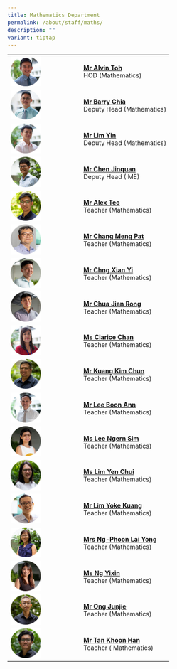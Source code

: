 ```yaml
---
title: Mathematics Department
permalink: /about/staff/maths/
description: ""
variant: tiptap
---
```

<table style="minWidth: 50px">
<colgroup>
<col>
<col>
</colgroup>
<tbody>
<tr>
<td rowspan="1" colspan="1"><a class="isomer-image-wrapper" href="mailto:alvin.toh@ejc.edu.sg"><img style="width: 45%;" height="auto" width="100%" alt="" src="/images/Staff/HOD-Alvin-Toh_s.jpg"></a>
</td>
<td rowspan="1" colspan="1">
<p><strong><a href="mailto:alvin.toh@ejc.edu.sg" rel="noopener noreferrer nofollow" target="_blank">Mr Alvin Toh</a> <br></strong>HOD
(Mathematics)</p>
</td>
</tr>
<tr>
<td rowspan="1" colspan="1"><a class="isomer-image-wrapper" href="mailto:barry.chia@ejc.edu.sg"><img style="width: 45%;" height="auto" width="100%" src="/images/Staff/Maths-Barry-Chia_s.jpg"></a>
</td>
<td rowspan="1" colspan="1">
<p><strong><a href="mailto:barry.chia@ejc.edu.sg" rel="noopener noreferrer nofollow" target="_blank">Mr Barry Chia</a> <br></strong>Deputy
Head (Mathematics)</p>
</td>
</tr>
<tr>
<td rowspan="1" colspan="1"><a class="isomer-image-wrapper" href="mailto:lim.yin@ejc.edu.sg"><img style="width: 45%;" height="auto" width="100%" src="/images/Staff/Maths-Lim-Yin_s.jpg"></a>
</td>
<td rowspan="1" colspan="1">
<p><strong><a href="mailto:lim.yin@ejc.edu.sg" rel="noopener noreferrer nofollow" target="_blank">Mr Lim Yin</a> </strong>
<br>Deputy Head (Mathematics)</p>
</td>
</tr>
<tr>
<td rowspan="1" colspan="1"><a class="isomer-image-wrapper" href="mailto:chen.jinquan@ejc.edu.sg"><img style="width: 45%;" height="auto" width="100%" alt="" src="/images/Staff/Maths-Chen-Jinquan_s.jpg"></a>
</td>
<td rowspan="1" colspan="1">
<p><strong><a href="mailto:chen.jinquan@ejc.edu.sg" rel="noopener noreferrer nofollow" target="_blank">Mr Chen Jinquan</a> </strong>
<br>Deputy Head (IME)</p>
</td>
</tr>
<tr>
<td rowspan="1" colspan="1"><a class="isomer-image-wrapper" href="mailto:alex.teo@ejc.edu.sg"><img style="width: 45%;" height="auto" width="100%" src="/images/Staff/Maths-Alex-Teo_s.jpg"></a>
</td>
<td rowspan="1" colspan="1">
<p><strong><a href="mailto:alex.teo@ejc.edu.sg" rel="noopener noreferrer nofollow" target="_blank">Mr Alex Teo</a> </strong>
<br>Teacher (Mathematics)</p>
</td>
</tr>
<tr>
<td rowspan="1" colspan="1"><a class="isomer-image-wrapper" href="mailto:chang.meng.pat@ejc.edu.sg"><img style="width: 45%;" height="auto" width="100%" alt="" src="/images/Staff/maths-chang-meng-pat_s.jpg"></a>
</td>
<td rowspan="1" colspan="1">
<p><strong><a href="mailto:chang.meng.pat@ejc.edu.sg" rel="noopener noreferrer nofollow" target="_blank">Mr Chang Meng Pat</a></strong> 
<br>Teacher (Mathematics)</p>
</td>
</tr>
<tr>
<td rowspan="1" colspan="1"><a class="isomer-image-wrapper" href="mailto:chng.xian.yi@ejc.edu.sg"><img style="width: 45%;" height="auto" width="100%" alt="" src="/images/Staff/Maths-Chng-Xian-Yi_s.jpg"></a>
</td>
<td rowspan="1" colspan="1">
<p><strong><a href="mailto:chng.xian.yi@ejc.edu.sg" rel="noopener noreferrer nofollow" target="_blank">Mr Chng Xian Yi</a></strong> 
<br>Teacher (Mathematics)</p>
</td>
</tr>
<tr>
<td rowspan="1" colspan="1"><a class="isomer-image-wrapper" href="mailto:chua.jian.rong@ejc.edu.sg"><img style="width: 45%;" height="auto" width="100%" alt="" src="/images/Staff/Maths-Chua-Jian-Rong_s.jpg"></a>
</td>
<td rowspan="1" colspan="1">
<p><strong><a href="mailto:chua.jian.rong@ejc.edu.sg" rel="noopener noreferrer nofollow" target="_blank">Mr Chua Jian Rong</a> </strong>
<br>Teacher (Mathematics)</p>
</td>
</tr>
<tr>
<td rowspan="1" colspan="1"><a class="isomer-image-wrapper" href="mailto:clarice.chan@ejc.edu.sg"><img style="width: 45%;" height="auto" width="100%" alt="" src="/images/Staff/Maths-Clarice-Chan_s.jpg"></a>
</td>
<td rowspan="1" colspan="1">
<p><strong><a href="mailto:clarice.chan@ejc.edu.sg" rel="noopener noreferrer nofollow" target="_blank">Ms Clarice Chan</a> </strong>
<br>Teacher (Mathematics)</p>
</td>
</tr>
<tr>
<td rowspan="1" colspan="1"><a class="isomer-image-wrapper" href="mailto:kuang.kim.chun@ejc.edu.sg"><img style="width: 45%;" height="auto" width="100%" alt="" src="/images/Staff/Kuang-Kim-Chun_s.jpg"></a>
</td>
<td rowspan="1" colspan="1">
<p><strong><a href="mailto:kuang.kim.chun@ejc.edu.sg" rel="noopener noreferrer nofollow" target="_blank">Mr Kuang Kim Chun</a> </strong>
<br>Teacher (Mathematics)</p>
</td>
</tr>
<tr>
<td rowspan="1" colspan="1"><a class="isomer-image-wrapper" href="mailto:lee.boon.ann@ejc.edu.sg"><img style="width: 45%;" height="auto" width="100%" alt="" src="/images/Staff/Maths-Lee-Boon-Ann_s.jpg"></a>
</td>
<td rowspan="1" colspan="1">
<p><strong><a href="mailto:lee.boon.ann@ejc.edu.sg" rel="noopener noreferrer nofollow" target="_blank">Mr Lee Boon Ann</a> </strong>
<br>Teacher (Mathematics)</p>
</td>
</tr>
<tr>
<td rowspan="1" colspan="1"><a class="isomer-image-wrapper" href="mailto:lee.ngern.sim@ejc.edu.sg"><img style="width: 45%;" height="auto" width="100%" alt="" src="/images/Staff/Maths-Lee-Ngern-Sim_s.jpg"></a>
</td>
<td rowspan="1" colspan="1">
<p><strong><a href="mailto:lee.ngern.sim@ejc.edu.sg" rel="noopener noreferrer nofollow" target="_blank">Ms Lee Ngern Sim</a> </strong>
<br>Teacher (Mathematics)</p>
</td>
</tr>
<tr>
<td rowspan="1" colspan="1"><a class="isomer-image-wrapper" href="mailto:lim.yen.chui@ejc.edu.sg"><img style="width: 45%;" height="auto" width="100%" alt="" src="/images/Staff/Maths-Lim-Yen-Chui_s.jpg"></a>
</td>
<td rowspan="1" colspan="1">
<p><strong><a href="mailto:lim.yen.chui@ejc.edu.sg" rel="noopener noreferrer nofollow" target="_blank">Ms Lim Yen Chui</a> </strong>
<br>Teacher (Mathematics)</p>
</td>
</tr>
<tr>
<td rowspan="1" colspan="1"><a class="isomer-image-wrapper" href="mailto:lim.yoke.kuang@ejc.edu.sg"><img style="width: 45%;" height="auto" width="100%" alt="" src="/images/Staff/maths-lim-yoke-kuang_s.jpg"></a>
</td>
<td rowspan="1" colspan="1">
<p><strong><a href="mailto:lim.yoke.kuang@ejc.edu.sg" rel="noopener noreferrer nofollow" target="_blank">Mr Lim Yoke Kuang</a></strong> 
<br>Teacher (Mathematics)</p>
</td>
</tr>
<tr>
<td rowspan="1" colspan="1"><a class="isomer-image-wrapper" href="mailto:phoon.lai.yong@ejc.edu.sg"><img style="width: 45%;" height="auto" width="100%" alt="" src="/images/Staff/Maths-Ng-Phoon-Lai-Yong_s.jpg"></a>
</td>
<td rowspan="1" colspan="1">
<p><strong><a href="mailto:phoon.lai.yong@ejc.edu.sg" rel="noopener noreferrer nofollow" target="_blank">Mrs Ng-Phoon Lai Yong</a></strong> 
<br>Teacher (Mathematics)</p>
</td>
</tr>
<tr>
<td rowspan="1" colspan="1"><a class="isomer-image-wrapper" href="mailto:ng.yixin@ejc.edu.sg"><img style="width: 45%;" height="auto" width="100%" alt="" src="/images/Staff/Maths-Ng-Yixin_s.jpg"></a>
</td>
<td rowspan="1" colspan="1">
<p><strong><a href="mailto:ng.yixin@ejc.edu.sg" rel="noopener noreferrer nofollow" target="_blank">Ms Ng Yixin</a></strong> 
<br>Teacher (Mathematics)</p>
</td>
</tr>
<tr>
<td rowspan="1" colspan="1"><a class="isomer-image-wrapper" href="mailto:ong.junjie@ejc.edu.sg"><img style="width: 45%;" height="auto" width="100%" alt="" src="/images/Staff/Maths_Ong_Junjie.jpg"></a>
</td>
<td rowspan="1" colspan="1">
<p><strong><a href="mailto:ong.junjie@ejc.edu.sg" rel="noopener noreferrer nofollow" target="_blank">Mr Ong Junjie</a></strong>
<br>Teacher (Mathematics)</p>
</td>
</tr>
<tr>
<td rowspan="1" colspan="1"><a class="isomer-image-wrapper" href="mailto:tan.khoon.han@ejc.edu.sg"><img style="width: 45%;" height="auto" width="100%" alt="" src="/images/Staff/Maths-Tan-Khoon-Han_s.jpg"></a>
</td>
<td rowspan="1" colspan="1">
<p><strong><a href="mailto:tan.khoon.han@ejc.edu.sg" rel="noopener noreferrer nofollow" target="_blank">Mr Tan Khoon Han</a></strong> 
<br>Teacher ( Mathematics)</p>
</td>
</tr>
</tbody>
</table>
<h2></h2>
<p></p>